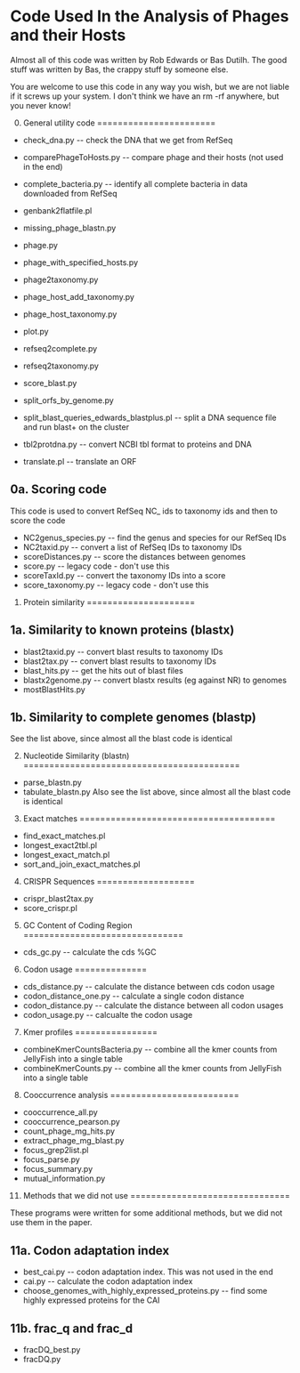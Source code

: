 Code Used In the Analysis of Phages and their Hosts
===================================================

Almost all of this code was written by Rob Edwards or Bas Dutilh. The good stuff was written by Bas, the crappy stuff by someone else.

You are welcome to use this code in any way you wish, but we are not liable if it screws up your system. I don't think we have an rm -rf anywhere, but you never know!


0. General utility code
=======================

* check_dna.py -- check the DNA that we get from RefSeq
* comparePhageToHosts.py -- compare phage and their hosts (not used in the end)
* complete_bacteria.py -- identify all complete bacteria in data downloaded from RefSeq
* genbank2flatfile.pl
* missing_phage_blastn.py
* phage.py
* phage_with_specified_hosts.py
* phage2taxonomy.py
* phage_host_add_taxonomy.py
* phage_host_taxonomy.py
* plot.py
* refseq2complete.py
* refseq2taxonomy.py
* score_blast.py
* split_orfs_by_genome.py


* split_blast_queries_edwards_blastplus.pl -- split a DNA sequence file and run blast+ on the cluster
* tbl2protdna.py -- convert NCBI tbl format to proteins and DNA
* translate.pl -- translate an ORF

0a. Scoring code
----------------
This code is used to convert RefSeq NC_ ids to taxonomy ids and then to score the code
* NC2genus_species.py -- find the genus and species for our RefSeq IDs
* NC2taxid.py -- convert a list of RefSeq IDs to taxonomy IDs
* scoreDistances.py -- score the distances between genomes
* score.py -- legacy code - don't use this
* scoreTaxId.py -- convert the taxonomy IDs into a score
* score_taxonomy.py -- legacy code - don't use this


1. Protein similarity
=====================

1a. Similarity to known proteins (blastx)
-----------------------------------------

* blast2taxid.py -- convert blast results to taxonomy IDs
* blast2tax.py -- convert blast results to taxonomy IDs
* blast_hits.py -- get the hits out of blast files
* blastx2genome.py -- convert blastx results (eg against NR) to genomes
* mostBlastHits.py


1b.  Similarity to complete genomes (blastp)
--------------------------------------------

See the list above, since almost all the blast code is identical

2. Nucleotide Similarity (blastn)
==========================================

* parse_blastn.py
* tabulate_blastn.py
Also see the list above, since almost all the blast code is identical


3. Exact matches
======================================

* find_exact_matches.pl
* longest_exact2tbl.pl
* longest_exact_match.pl
* sort_and_join_exact_matches.pl

4. CRISPR Sequences
===================

* crispr_blast2tax.py
* score_crispr.pl

5. GC Content of Coding Region
===============================

* cds_gc.py -- calculate the cds %GC

6. Codon usage
==============
* cds_distance.py -- calculate the distance between cds codon usage
* codon_distance_one.py -- calculate a single codon distance
* codon_distance.py -- calculate the distance between all codon usages
* codon_usage.py -- calcualte the codon usage

7. Kmer profiles
================

* combineKmerCountsBacteria.py -- combine all the kmer counts from JellyFish into a single table
* combineKmerCounts.py -- combine all the kmer counts from JellyFish into a single table

8. Cooccurrence analysis
=========================

* cooccurrence_all.py
* cooccurrence_pearson.py
* count_phage_mg_hits.py
* extract_phage_mg_blast.py
* focus_grep2list.pl
* focus_parse.py
* focus_summary.py
* mutual_information.py


11. Methods that we did not use
===============================

These programs were written for some additional methods, but we did not use them in the paper.

11a. Codon adaptation index
---------------------------
* best_cai.py -- codon adaptation index. This was not used in the end
* cai.py -- calculate the codon adaptation index
* choose_genomes_with_highly_expressed_proteins.py -- find some highly expressed proteins for the CAI

11b. frac_q and frac_d
----------------------
* fracDQ_best.py
* fracDQ.py



